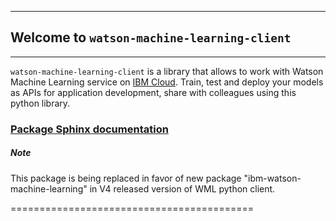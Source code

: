 ******************************************
## Welcome to `watson-machine-learning-client`
******************************************

``watson-machine-learning-client`` is a library that allows to work with Watson Machine Learning service on [IBM Cloud](https://console.bluemix.net/catalog/services/machine-learning).
Train, test and deploy your models as APIs for application development, share with colleagues using this python library.

### [Package Sphinx documentation](http://wml-api-pyclient-v4.mybluemix.net)


##### Note
This package is being replaced in favor of new package "ibm-watson-machine-learning" in V4 released version of WML python client.

==========================================
